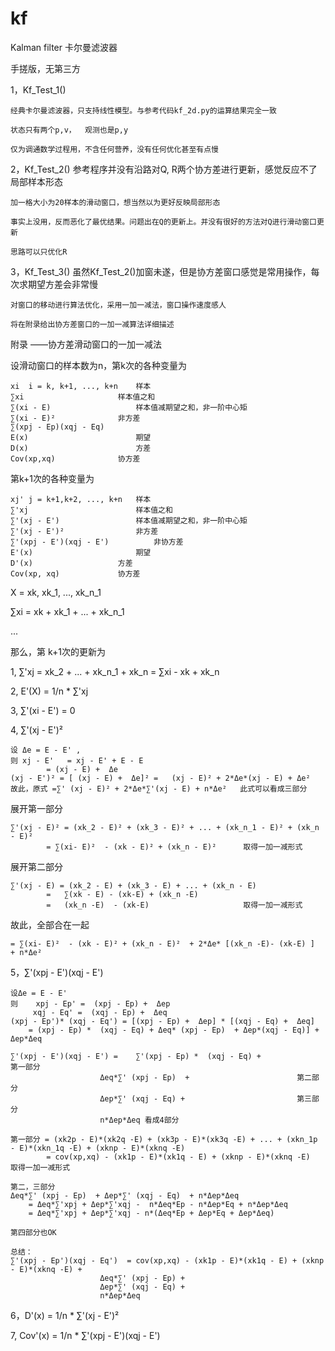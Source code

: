 # kf
Kalman filter 卡尔曼滤波器

手搓版，无第三方

1，Kf_Test_1()

	经典卡尔曼滤波器，只支持线性模型。与参考代码kf_2d.py的运算结果完全一致
  
	状态只有两个p,v，  观测也是p,y
  
	仅为调通数学过程用，不含任何营养，没有任何优化甚至有点慢

2，Kf_Test_2()
	参考程序并没有沿路对Q, R两个协方差进行更新，感觉反应不了局部样本形态

	加一格大小为20样本的滑动窗口，想当然以为更好反映局部形态

 	事实上没用，反而恶化了最优结果。问题出在Q的更新上。并没有很好的方法对Q进行滑动窗口更新

  	思路可以只优化R

3，Kf_Test_3()
	虽然Kf_Test_2()加窗未遂，但是协方差窗口感觉是常用操作，每次求期望方差会非常慢

 	对窗口的移动进行算法优化，采用一加一减法，窗口操作速度感人

  	将在附录给出协方差窗口的一加一减算法详细描述



附录
——协方差滑动窗口的一加一减法

设滑动窗口的样本数为n，第k次的各种变量为

	xi	i = k, k+1, ..., k+n	样本
	∑xi						样本值之和
	∑(xi - E)					样本值减期望之和，非一阶中心矩
	∑(xi - E)² 				非方差
	∑(xpj - Ep)(xqj - Eq)
	E(x)						期望
	D(x)						方差
	Cov(xp,xq)				协方差

第k+1次的各种变量为

	xj'	j = k+1,k+2, ..., k+n	样本
	∑'xj						样本值之和
	∑'(xj - E')					样本值减期望之和，非一阶中心矩
	∑'(xj - E')² 				非方差
	∑'(xpj - E')(xqj - E')			非协方差
	E'(x)						期望
	D'(x)					方差
	Cov(xp, xq)				协方差

X = xk, xk_1,  ..., xk_n_1

∑xi = xk + xk_1 +  ... + xk_n_1

...

那么，第 k+1次的更新为

1, ∑'xj	=  	xk_2 +  ... + xk_n_1 + xk_n
	=	∑xi - xk + xk_n
 
2, E'(X) 	=	1/n * ∑'xj

3, ∑'(xi - E') =	0

4, ∑'(xj - E')²

	设 Δe = E - E' , 
	则 xj - E' 	= xj - E' + E - E 
			= (xj - E) +  Δe
	(xj - E')² = [ (xj - E) +  Δe]² =	(xj - E)² + 2*Δe*(xj - E) + Δe²	
	故此，原式 =∑' (xj - E)² + 2*Δe*∑'(xj - E) + n*Δe²	此式可以看成三部分

   展开第一部分
   
	∑'(xj - E)² = (xk_2 - E)² + (xk_3 - E)² + ... + (xk_n_1 - E)² + (xk_n - E)²
			= ∑(xi- E)²  - (xk - E)² + (xk_n - E)²		取得一加一减形式

   展开第二部分
   
	∑'(xj - E) = (xk_2 - E) + (xk_3 - E) + ... + (xk_n - E)
			=   ∑(xk - E) - (xk-E) + (xk_n -E)
			=   (xk_n -E)  - (xk-E) 					取得一加一减形式

  故此，全部合在一起
  
	= ∑(xi- E)²  - (xk - E)² + (xk_n - E)²  + 2*Δe* [(xk_n -E)- (xk-E) ]  + n*Δe²

5，∑'(xpj - E')(xqj - E')
	
	设Δe = E - E' 
	则	 xpj - Ep' =  (xpj - Ep) +  Δep
		 xqj - Eq' =  (xqj - Ep) +  Δeq
	(xpj - Ep')* (xqj - Eq') = [(xpj - Ep) +  Δep] * [(xqj - Eq) +  Δeq]
		= (xpj - Ep) *  (xqj - Eq) + Δeq* (xpj - Ep)  + Δep*(xqj - Eq)] +  Δep*Δeq
	
	∑'(xpj - E')(xqj - E') = 	∑'(xpj - Ep) *  (xqj - Eq) + 					第一部分
						Δeq*∑' (xpj - Ep)  +  						第二部分
						Δep*∑' (xqj - Eq) + 						第三部分
						n*Δep*Δeq 看成4部分					
	
	第一部分 = (xk2p - E)*(xk2q -E) + (xk3p - E)*(xk3q -E) + ... + (xkn_1p - E)*(xkn_1q -E) + (xknp - E)*(xknq -E)
			= cov(xp,xq) - (xk1p - E)*(xk1q - E) + (xknp - E)*(xknq -E)		取得一加一减形式

	第二，三部分
	Δeq*∑' (xpj - Ep)  + Δep*∑' (xqj - Eq)  + n*Δep*Δeq
		= Δeq*∑'xpj + Δep*∑'xqj -  n*Δeq*Ep - n*Δep*Eq + n*Δep*Δeq
		= Δeq*∑'xpj + Δep*∑'xqj - n*(Δeq*Ep + Δep*Eq + Δep*Δeq)

	第四部分也OK
	
	总结：
	∑'(xpj - Ep')(xqj - Eq')  = cov(xp,xq) - (xk1p - E)*(xk1q - E) + (xknp - E)*(xknq -E) + 
						Δeq*∑' (xpj - Ep) +
						Δep*∑' (xqj - Eq) +
						n*Δep*Δeq

6，D'(x) = 1/n * ∑'(xj - E')²

7, Cov'(x) = 1/n * ∑'(xpj - E')(xqj - E') 

